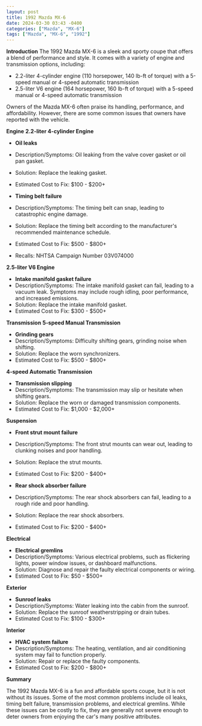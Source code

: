 ```yaml
---
layout: post
title: 1992 Mazda MX-6
date: 2024-03-30 03:43 -0400
categories: ["Mazda", "MX-6"]
tags: ["Mazda", "MX-6", "1992"]
---
```

**Introduction**
The 1992 Mazda MX-6 is a sleek and sporty coupe that offers a blend of performance and style. It comes with a variety of engine and transmission options, including:

* 2.2-liter 4-cylinder engine (110 horsepower, 140 lb-ft of torque) with a 5-speed manual or 4-speed automatic transmission
* 2.5-liter V6 engine (164 horsepower, 160 lb-ft of torque) with a 5-speed manual or 4-speed automatic transmission

Owners of the Mazda MX-6 often praise its handling, performance, and affordability. However, there are some common issues that owners have reported with the vehicle.

**Engine**
**2.2-liter 4-cylinder Engine**

* **Oil leaks**
* Description/Symptoms: Oil leaking from the valve cover gasket or oil pan gasket.
* Solution: Replace the leaking gasket.
* Estimated Cost to Fix: $100 - $200+

* **Timing belt failure**
* Description/Symptoms: The timing belt can snap, leading to catastrophic engine damage.
* Solution: Replace the timing belt according to the manufacturer's recommended maintenance schedule.
* Estimated Cost to Fix: $500 - $800+
* Recalls: NHTSA Campaign Number 03V074000

**2.5-liter V6 Engine**

* **Intake manifold gasket failure**
* Description/Symptoms: The intake manifold gasket can fail, leading to a vacuum leak. Symptoms may include rough idling, poor performance, and increased emissions.
* Solution: Replace the intake manifold gasket.
* Estimated Cost to Fix: $300 - $500+

**Transmission**
**5-speed Manual Transmission**

* **Grinding gears**
* Description/Symptoms: Difficulty shifting gears, grinding noise when shifting.
* Solution: Replace the worn synchronizers.
* Estimated Cost to Fix: $500 - $800+

**4-speed Automatic Transmission**

* **Transmission slipping**
* Description/Symptoms: The transmission may slip or hesitate when shifting gears. 
* Solution: Replace the worn or damaged transmission components.
* Estimated Cost to Fix: $1,000 - $2,000+

**Suspension**
* **Front strut mount failure**
* Description/Symptoms: The front strut mounts can wear out, leading to clunking noises and poor handling.
* Solution: Replace the strut mounts.
* Estimated Cost to Fix: $200 - $400+

* **Rear shock absorber failure**
* Description/Symptoms: The rear shock absorbers can fail, leading to a rough ride and poor handling.
* Solution: Replace the rear shock absorbers.
* Estimated Cost to Fix: $200 - $400+

**Electrical**
* **Electrical gremlins**
* Description/Symptoms: Various electrical problems, such as flickering lights, power window issues, or dashboard malfunctions.
* Solution: Diagnose and repair the faulty electrical components or wiring.
* Estimated Cost to Fix: $50 - $500+

**Exterior**
* **Sunroof leaks**
* Description/Symptoms: Water leaking into the cabin from the sunroof.
* Solution: Replace the sunroof weatherstripping or drain tubes.
* Estimated Cost to Fix: $100 - $300+

**Interior**
* **HVAC system failure**
* Description/Symptoms: The heating, ventilation, and air conditioning system may fail to function properly.
* Solution: Repair or replace the faulty components.
* Estimated Cost to Fix: $200 - $800+

**Summary**

The 1992 Mazda MX-6 is a fun and affordable sports coupe, but it is not without its issues. Some of the most common problems include oil leaks, timing belt failure, transmission problems, and electrical gremlins. While these issues can be costly to fix, they are generally not severe enough to deter owners from enjoying the car's many positive attributes.
